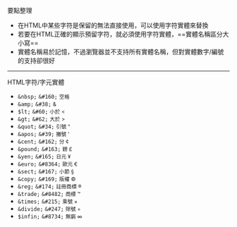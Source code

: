 要點整理
- 在HTML中某些字符是保留的無法直接使用，可以使用字符實體來替換
- 若要在HTML正確的顯示預留字符，就必須使用字符實體，==實體名稱區分大小寫==
- 實體名稱易於記憶，不過瀏覽器並不支持所有實體名稱，但對實體數字/編號的支持卻很好

---

HTML字符/字元實體
- `&nbsp;` `&#160;` <small>空格</small>
- `&amp;` `&#38;` <small>&amp;</small>
- `$lt;` `&#60;` <small>小於 &lt;</small>
- `&gt;` `&#62;` <small>大於 &gt;</small>
- `&quot;` `&#34;` <small>引號 &quot;</small>
- `&apos;` `&#39;` <small>撇號 &apos;</small>
- `&cent;` `&#162;` <small>分 &cent;</small>
- `&pound;` `&#163;` <small>鎊 &pound;</small>
- `&yen;` `&#165;` <small>日元 &yen;</small>
- `&euro;` `&#8364;` <small>歐元 &euro;</small>
- `&sect;` `&#167;` <small>小節 &sect;</small>
- `&copy;` `&#169;` <small>版權 &copy;</small>
- `&reg;` `&#174;` <small>註冊商標 &reg;</small>
- `&trade;` `&#8482;` <small>商標 &trade;</small>
- `&times;` `&#215;` <small>乘號 &times;</small>
- `&divide;` `&#247;` <small>除號 &divide;</small>
- `$infin;` `&#8734;` <small>無窮 &infin;</small>